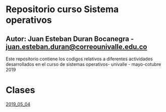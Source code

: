 # Repositorio curso Sistema operativos
## Autor: Juan Esteban Duran Bocanegra - juan.esteban.duran@correounivalle.edu.co

Este repositorio contiene los codigos relativos a diferentes actividades desarrollados en el curso de sistemas operativos- univalle - mayo-cotubre 2019

# Clases
<a href="https://github.com/juanduran2421/Sistemasoperativos/tree/master/2019_05_24"> 2019_05_04 </a>
